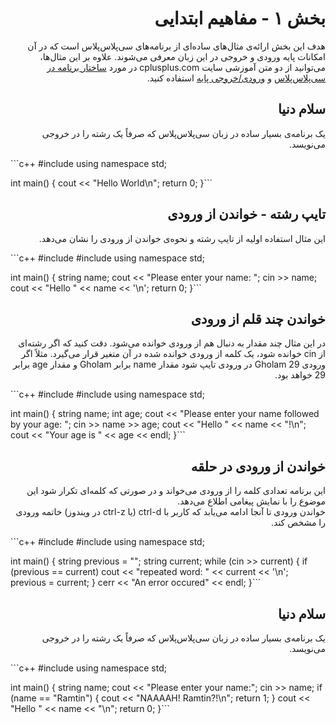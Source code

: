 
<div dir="rtl">
	<h1>بخش ۱ - مفاهیم ابتدایی</h1>
	<p>هدف این بخش ارائه‌ی مثال‌های ساده‌ای از برنامه‌های سی‌پلاس‌پلاس است که در آن امکانات پایه ورودی و خروجی در این زبان معرفی می‌شوند. علاوه بر این مثال‌ها، می‌توانید از دو متن آموزشی سایت cplusplus.com در مورد <a href="http://www.cplusplus.com/doc/tutorial/program_structure/">ساختار برنامه در سی‌پلاس‌پلاس</a> و <a href="http://www.cplusplus.com/doc/tutorial/basic_io/">ورودی/خروجی پایه</a> استفاده کنید.</p>
</div>
		<div dir="rtl"><h2>سلام دنیا</h2>
<p>
یک برنامه‌ی بسیار ساده در زبان سی‌پلاس‌پلاس که صرفاً یک رشته را در خروجی می‌نویسد.
</p>
</div>
```c++
#include <iostream>
using namespace std;

int main()
{
	cout << "Hello World\n";
	return 0;
}```
<div dir="rtl"><h2>تایپ رشته - خواندن از ورودی</h2>
<p>
این مثال استفاده اولیه از تایپ رشته و نحوه‌ی خواندن از ورودی را نشان می‌دهد.
</p>
</div>
```c++
#include <iostream>
#include <string>
using namespace std;

int main()
{
	string name;
	cout << "Please enter your name: ";
	cin >> name;
	cout << "Hello " << name << '\n';
	return 0;
}```
<div dir="rtl"><h2>خواندن چند قلم از ورودی</h2>
<p>
در این مثال چند مقدار به دنبال هم از ورودی خوانده می‌شود. دقت کنید که اگر رشته‌ای از cin خوانده شود، یک کلمه از ورودی خوانده شده در آن متغیر قرار می‌گیرد. مثلاً اگر ورودی Gholam 29 در ورودی تایپ شود مقدار name برابر Gholam و مقدار age برابر 29 خواهد بود.
</p>
</div>
```c++
#include <iostream>
#include <string>
using namespace std;

int main()
{
	string name;
	int age;
	cout << "Please enter your name followed by your age: ";
	cin >> name >> age;
	cout << "Hello " << name << "!\n";
	cout << "Your age is " << age << endl;
}```
<div dir="rtl"><h2>خواندن از ورودی در حلقه</h2>
<p>
این برنامه تعدادی کلمه را از ورودی می‌خواند و در صورتی که کلمه‌ای تکرار شود این موضوع را با نمایش پیغامی اطلاع می‌دهد.<br/>خواندن ورودی تا آنجا ادامه می‌یابد که کاربر با ctrl-d (یا ctrl-z در ویندوز) خاتمه ورودی را مشخص کند.
</p>
</div>
```c++
#include <iostream>
#include <string>
using namespace std;

int main()
{
	string previous = "";
	string current;
	while (cin >> current) {
		if (previous == current)
			cout << "repeated word: " << current << '\n';
		previous = current;
	}
	cerr << "An error occured" << endl;
}```
<div dir="rtl"><h2>سلام دنیا</h2>
<p>
یک برنامه‌ی بسیار ساده در زبان سی‌پلاس‌پلاس که صرفاً یک رشته را در خروجی می‌نویسد.
</p>
</div>
```c++
#include <iostream>
using namespace std;

int main()
{
	string name;
	cout << "Please enter your name:";
	cin >> name;
	if (name == "Ramtin") {
		cout << "NAAAAH! Ramtin?!\n";
		return 1;
	}
	cout << "Hello " << name << "\n";
	return 0;
}```
